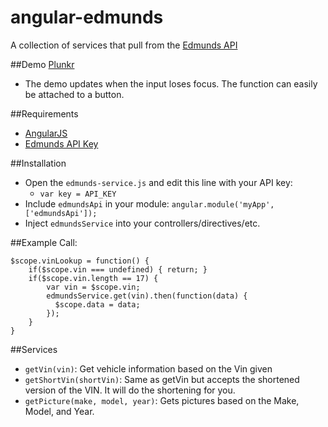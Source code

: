 # angular-edmunds
A collection of services that pull from the [Edmunds API](http://developer.edmunds.com/api-documentation/overview/index.html)

##Demo
[Plunkr](http://embed.plnkr.co/IfMn36rtKpAjiyZyqkNX/preview)
* The demo updates when the input loses focus. The function can easily be attached to a button.

##Requirements
* [AngularJS](https://angularjs.org/)
* [Edmunds API Key](http://developer.edmunds.com/api-documentation/overview/index.html)

##Installation
* Open the `edmunds-service.js` and edit this line with your API key:
    - `var key = API_KEY`
* Include `edmundsApi` in your module:
`angular.module('myApp', ['edmundsApi']);`
* Inject `edmundsService` into your controllers/directives/etc.

##Example Call:
````
$scope.vinLookup = function() {
    if($scope.vin === undefined) { return; }
    if($scope.vin.length == 17) {
        var vin = $scope.vin;
        edmundsService.get(vin).then(function(data) {
          $scope.data = data;
        });
    }   
}
````

##Services
* `getVin(vin)`: Get vehicle information based on the Vin given
* `getShortVin(shortVin)`: Same as getVin but accepts the shortened version of the VIN. It will do the shortening for you.
* `getPicture(make, model, year)`: Gets pictures based on the Make, Model, and Year. 
